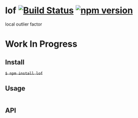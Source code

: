 # lof [![Build Status](https://travis-ci.org/airtoxin/lof.svg?branch=master)](https://travis-ci.org/airtoxin/lof) [![npm version](https://badge.fury.io/js/lof.svg)](http://badge.fury.io/js/lof)
local outlier factor

# Work In Progress

## Install

~~`$ npm install lof`~~

## Usage

```js
```

## API
